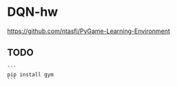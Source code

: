 # DQN-hw
https://github.com/ntasfi/PyGame-Learning-Environment
## TODO
    ```
    pip install gym
    ```